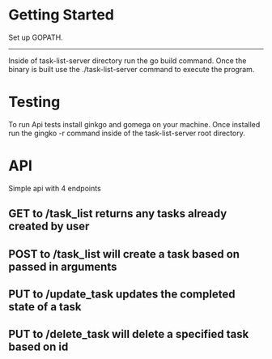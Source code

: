 Getting Started
========================
Set up GOPATH.

------- 
Inside of task-list-server directory run the go build command.
Once the binary is built use the ./task-list-server command to execute the program.


Testing
=============
To run Api tests install ginkgo and gomega on your machine.
Once installed run the gingko -r command inside of the task-list-server root directory.

API
=============
Simple api with 4 endpoints

GET to /task_list returns any tasks already created by user
--------------
POST to /task_list will create a task based on passed in arguments
--------------
PUT to /update_task updates the completed state of a task
--------------
PUT to /delete_task will delete a specified task based on id
--------------